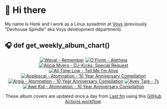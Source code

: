 # 👋 Hi there

My name is Henk and I work as a Linux sysadmin at <a href="https://www.voys.co/about/">Voys</a> (previously "Devhouse Spindle" aka Voys development department).

## 🎧 def get_weekly_album_chart()
<!-- lastfm -->
<p align="center"><a href="https://www.last.fm/music/Weval/Remember"><img src="https://lastfm.freetls.fastly.net/i/u/64s/a96304a47fb42dae0e3d3a5d4c1d9747.jpg" title="Weval - Remember"></a> <a href="https://www.last.fm/music/O%27Flynn/Aletheia"><img src="https://lastfm.freetls.fastly.net/i/u/64s/cf32de1d6e0a24a76f083f6b37ea6a6e.jpg" title="O'Flynn - Aletheia"></a> <a href="https://www.last.fm/music/Alicia+Myers/DJ-Kicks:+Special+Request"><img src="https://lastfm.freetls.fastly.net/i/u/64s/f25f2857a46ca9bb1634359f9cde79cc.jpg" title="Alicia Myers - DJ-Kicks: Special Request"></a> <a href="https://www.last.fm/music/All+Time+Low/Tell+Me+I%E2%80%99m+Alive"><img src="https://lastfm.freetls.fastly.net/i/u/64s/7603620910603c55ef982167a1c9dd37.jpg" title="All Time Low - Tell Me I’m Alive"></a> <a href="https://www.last.fm/music/Applescal/Atomnation+-+10+Year+Anniversary+Compilation"><img src="https://lastfm.freetls.fastly.net/i/u/64s/dcd249fa0910807e82466c7fbb935886.jpg" title="Applescal - Atomnation - 10 Year Anniversary Compilation"></a> <a href="https://www.last.fm/music/Argia/Atomnation+-+10+Year+Anniversary+Compilation"><img src="https://lastfm.freetls.fastly.net/i/u/64s/0fddc104779b1cf60597acc441056dd8.jpg" title="Argia - Atomnation - 10 Year Anniversary Compilation"></a> <a href="https://www.last.fm/music/Avey+Tare/7s"><img src="https://lastfm.freetls.fastly.net/i/u/64s/9f6d18c34f609b5a064285fb9b58f6e1.jpg" title="Avey Tare - 7s"></a> <a href="https://www.last.fm/music/Awe+Kid/Atomnation+-+10+Year+Anniversary+Compilation"><img src="https://lastfm.freetls.fastly.net/i/u/64s/ff7e3347eb42882bb589781bddf99e8d.jpg" title="Awe Kid - Atomnation - 10 Year Anniversary Compilation"></a> </p>

<p align="center">These album covers are updated once a day from <a href="https://www.last.fm/user/hbokh">Last.fm</a> using this <a href="https://github.com/marketplace/actions/lastfm-to-markdown">GitHub Actions workflow</a>.</p>
